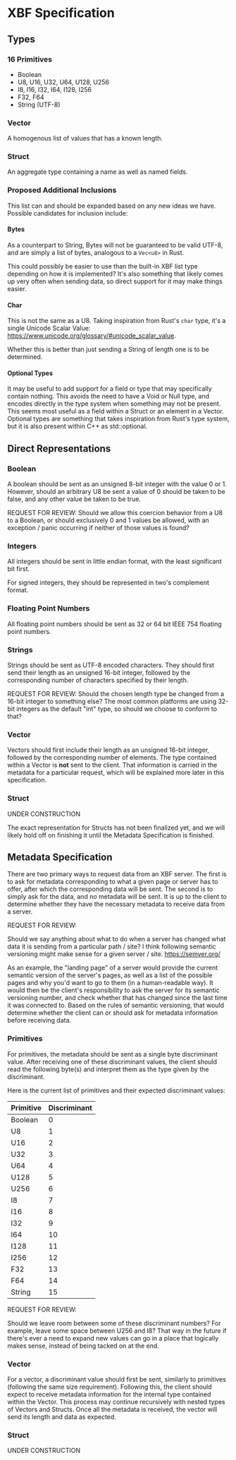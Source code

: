 # XBF Specification

## Types

### 16 Primitives

- Boolean
- U8, U16, U32, U64, U128, U256
- I8, I16, I32, I64, I128, I256
- F32, F64
- String (UTF-8)

### Vector

A homogenous list of values that has a known length.

### Struct

An aggregate type containing a name as well as named fields.

### Proposed Additional Inclusions

This list can and should be expanded based on any new ideas we have. Possible
candidates for inclusion include:

#### Bytes

As a counterpart to String, Bytes will not be guaranteed to be valid UTF-8, and
are simply a list of bytes, analogous to a `Vec<u8>` in Rust.

This could possibly be easier to use than the built-in XBF list type depending
on how it is implemented? It's also something that likely comes up very often
when sending data, so direct support for it may make things easier.

#### Char

This is not the same as a U8. Taking inspiration from Rust's `char` type, it's a
single Unicode Scalar Value:
<https://www.unicode.org/glossary/#unicode_scalar_value>.

Whether this is better than just sending a String of length one is to be
determined.

#### Optional Types

It may be useful to add support for a field or type that may specifically
contain nothing. This avoids the need to have a Void or Null type, and encodes
directly in the type system when something may not be present. This seems most
useful as a field within a Struct or an element in a Vector. Optional types are
something that takes inspiration from Rust's type system, but it is also present
within C++ as std::optional.

## Direct Representations

### Boolean

A boolean should be sent as an unsigned 8-bit integer with the value 0 or 1.
However, should an arbitrary U8 be sent a value of 0 should be taken to be
false, and any other value be taken to be true.

REQUEST FOR REVIEW: Should we allow this coercion behavior from a U8 to a
Boolean, or should exclusively 0 and 1 values be allowed, with an exception /
panic occurring if neither of those values is found?

### Integers

All integers should be sent in little endian format, with the least significant
bit first.

For signed integers, they should be represented in two's complement format.

### Floating Point Numbers

All floating point numbers should be sent as 32 or 64 bit IEEE 754 floating
point numbers.

### Strings

Strings should be sent as UTF-8 encoded characters. They should first send their
length as an unsigned 16-bit integer, followed by the corresponding number of
characters specified by their length.

REQUEST FOR REVIEW: Should the chosen length type be changed from a 16-bit
integer to something else? The most common platforms are using 32-bit integers
as the default "int" type, so should we choose to conform to that?

### Vector

Vectors should first include their length as an unsigned 16-bit integer,
followed by the corresponding number of elements. The type contained within a
Vector is **not** sent to the client. That information is carried in the
metadata for a particular request, which will be explained more later in this
specification.

### Struct

UNDER CONSTRUCTION

The exact representation for Structs has not been finalized yet, and we will
likely hold off on finishing it until the Metadata Specification is finished.

## Metadata Specification

There are two primary ways to request data from an XBF server. The first is to
ask for metadata corresponding to what a given page or server has to offer,
after which the corresponding data will be sent. The second is to simply ask for
the data, and no metadata will be sent. It is up to the client to determine
whether they have the necessary metadata to receive data from a server.

REQUEST FOR REVIEW:

Should we say anything about what to do when a server has changed what data it
is sending from a particular path / site? I think following semantic versioning
might make sense for a given server / site. <https://semver.org/>

As an example, the "landing page" of a server would provide the current semantic
version of the server's pages, as well as a list of the possible pages and why
you'd want to go to them (in a human-readable way). It would then be the
client's responsibility to ask the server for its semantic versioning number,
and check whether that has changed since the last time it was connected to.
Based on the rules of semantic versioning, that would determine whether the
client can or should ask for metadata information before receiving data.

### Primitives

For primitives, the metadata should be sent as a single byte discriminant value.
After receiving one of these discriminant values, the client should read the
following byte(s) and interpret them as the type given by the discriminant.

Here is the current list of primitives and their expected discriminant values:

| Primitive | Discriminant |
| --------- | ------------ |
| Boolean   | 0            |
| U8        | 1            |
| U16       | 2            |
| U32       | 3            |
| U64       | 4            |
| U128      | 5            |
| U256      | 6            |
| I8        | 7            |
| I16       | 8            |
| I32       | 9            |
| I64       | 10           |
| I128      | 11           |
| I256      | 12           |
| F32       | 13           |
| F64       | 14           |
| String    | 15           |

REQUEST FOR REVIEW:

Should we leave room between some of these discriminant numbers? For example,
leave some space between U256 and I8? That way in the future if there's ever a
need to expand new values can go in a place that logically makes sense, instead
of being tacked on at the end.

### Vector

For a vector, a discriminant value should first be sent, similarly to primitives
(following the same size requirement). Following this, the client should expect
to receive metadata information for the internal type contained within the
Vector. This process may continue recursively with nested types of Vectors and
Structs. Once all the metadata is received, the vector will send its length and
data as expected.

### Struct

UNDER CONSTRUCTION
